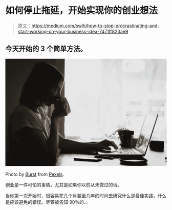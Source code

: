 # 如何停止拖延，开始实现你的创业想法

> 原文：<https://medium.com/swlh/how-to-stop-procrastinating-and-start-working-on-your-business-idea-7471ff823ae9>

## 今天开始的 3 个简单方法。

![](img/4f6b598d550e6c0c6b314f99d1685139.png)

Photo by [Burst](https://www.pexels.com/@burst) from [Pexels](https://www.pexels.com/).

创业是一件可怕的事情，尤其是如果你以前从未做过的话。

当你第一次开始时，很容易花几个月甚至几年的时间去研究什么是最佳实践，什么是应该避免的错误。尽管被告知 90%的…